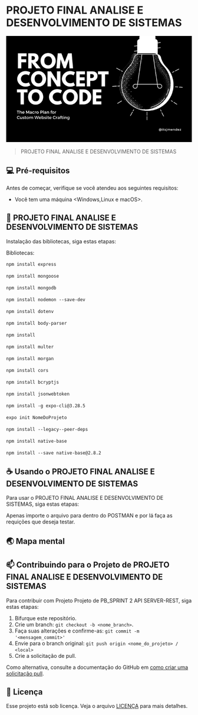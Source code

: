 # PROJETO FINAL ANALISE E DESENVOLVIMENTO DE SISTEMAS

<img src="imagem.png" alt="Exemplo imagem">

> PROJETO FINAL ANALISE E DESENVOLVIMENTO DE SISTEMAS

## 💻 Pré-requisitos

Antes de começar, verifique se você atendeu aos seguintes requisitos:

* Você tem uma máquina <Windows,Linux e macOS>.

## 🚀 PROJETO FINAL ANALISE E DESENVOLVIMENTO DE SISTEMAS

Instalação das bibliotecas, siga estas etapas:

Bibliotecas:
```
npm install express

npm install mongoose

npm install mongodb

npm install nodemon --save-dev

npm install dotenv

npm install body-parser

npm install

npm install multer

npm install morgan

npm install cors

npm install bcryptjs

npm install jsonwebtoken

npm install -g expo-cli@3.28.5

expo init NomeDoProjeto

npm install --legacy--peer-deps

npm install native-base

npm install --save native-base@2.8.2

```




## ☕ Usando o PROJETO FINAL ANALISE E DESENVOLVIMENTO DE SISTEMAS

Para usar o PROJETO FINAL ANALISE E DESENVOLVIMENTO DE SISTEMAS, siga estas etapas:

Apenas importe o arquivo para dentro do POSTMAN e por lá faça as requições que deseja testar.


## 🌏 Mapa mental









## 📫 Contribuindo para o Projeto de PROJETO FINAL ANALISE E DESENVOLVIMENTO DE SISTEMAS

Para contribuir com Projeto Projeto de PB_SPRINT 2 API SERVER-REST, siga estas etapas:

1. Bifurque este repositório.
2. Crie um branch: `git checkout -b <nome_branch>`.
3. Faça suas alterações e confirme-as: `git commit -m '<mensagem_commit>'`
4. Envie para o branch original: `git push origin <nome_do_projeto> / <local>`
5. Crie a solicitação de pull.

Como alternativa, consulte a documentação do GitHub em [como criar uma solicitação pull](https://help.github.com/en/github/collaborating-with-issues-and-pull-requests/creating-a-pull-request).

## 📝 Licença

Esse projeto está sob licença. Veja o arquivo [LICENÇA](LICENSE.md) para mais detalhes.
